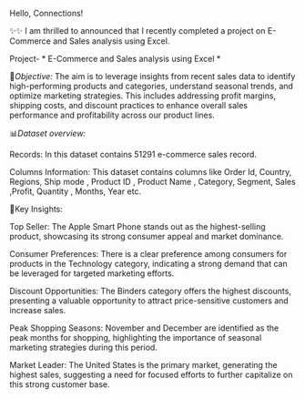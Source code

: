 Hello, Connections!



✨✨ I am thrilled to announced that I recently completed a project on E-Commerce and Sales analysis using Excel.


Project-  * E-Commerce and Sales analysis using Excel *



🔎*Objective:* The aim is to leverage insights from recent sales data to identify high-performing products and categories, understand seasonal trends, and optimize marketing strategies. This includes addressing profit margins, shipping costs, and discount practices to enhance overall sales performance and profitability across our product lines.



📊*Dataset overview:*

Records:  In this dataset contains 51291 e-commerce sales record.

Columns Information:  This dataset contains columns like Order Id, Country, Regions, Ship mode , Product ID , Product Name , Category, Segment, Sales ,Profit, Quantity , Months, Year etc.



🎯Key Insights:



Top Seller: The Apple Smart Phone stands out as the highest-selling product, showcasing its strong consumer appeal and market dominance.



Consumer Preferences: There is a clear preference among consumers for products in the Technology category, indicating a strong demand that can be leveraged for targeted marketing efforts.



Discount Opportunities: The Binders category offers the highest discounts, presenting a valuable opportunity to attract price-sensitive customers and increase sales.



Peak Shopping Seasons: November and December are identified as the peak months for shopping, highlighting the importance of seasonal marketing strategies during this period.



Market Leader: The United States is the primary market, generating the highest sales, suggesting a need for focused efforts to further capitalize on this strong customer base.

